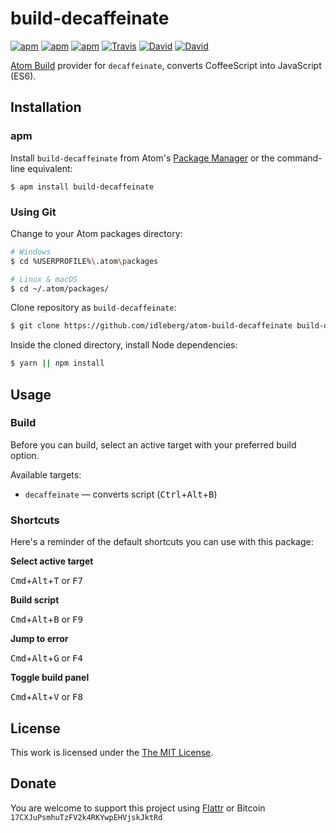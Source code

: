 # build-decaffeinate

[![apm](https://img.shields.io/apm/l/build-decaffeinate.svg?style=flat-square)](https://atom.io/packages/build-decaffeinate)
[![apm](https://img.shields.io/apm/v/build-decaffeinate.svg?style=flat-square)](https://atom.io/packages/build-decaffeinate)
[![apm](https://img.shields.io/apm/dm/build-decaffeinate.svg?style=flat-square)](https://atom.io/packages/build-decaffeinate)
[![Travis](https://img.shields.io/travis/idleberg/atom-build-decaffeinate.svg?style=flat-square)](https://travis-ci.org/idleberg/atom-build-decaffeinate)
[![David](https://img.shields.io/david/idleberg/atom-build-decaffeinate.svg?style=flat-square)](https://david-dm.org/idleberg/atom-build-decaffeinate)
[![David](https://img.shields.io/david/dev/idleberg/atom-build-decaffeinate.svg?style=flat-square)](https://david-dm.org/idleberg/atom-build-decaffeinate?type=dev)

[Atom Build](https://atombuild.github.io/) provider for `decaffeinate`, converts CoffeeScript into JavaScript (ES6).

## Installation

### apm

Install `build-decaffeinate` from Atom's [Package Manager](http://flight-manual.atom.io/using-atom/sections/atom-packages/) or the command-line equivalent:

`$ apm install build-decaffeinate`

### Using Git

Change to your Atom packages directory:

```bash
# Windows
$ cd %USERPROFILE%\.atom\packages

# Linux & macOS
$ cd ~/.atom/packages/
```

Clone repository as `build-decaffeinate`:

```bash
$ git clone https://github.com/idleberg/atom-build-decaffeinate build-decaffeinate
```

Inside the cloned directory, install Node dependencies:

```bash
$ yarn || npm install
```

## Usage

### Build

Before you can build, select an active target with your preferred build option.

Available targets:

* `decaffeinate` — converts script (<kbd>Ctrl</kbd>+<kbd>Alt</kbd>+<kbd>B</kbd>)

### Shortcuts

Here's a reminder of the default shortcuts you can use with this package:

**Select active target**

<kbd>Cmd</kbd>+<kbd>Alt</kbd>+<kbd>T</kbd> or <kbd>F7</kbd>

**Build script**

<kbd>Cmd</kbd>+<kbd>Alt</kbd>+<kbd>B</kbd> or <kbd>F9</kbd>

**Jump to error**

<kbd>Cmd</kbd>+<kbd>Alt</kbd>+<kbd>G</kbd> or <kbd>F4</kbd>

**Toggle build panel**

<kbd>Cmd</kbd>+<kbd>Alt</kbd>+<kbd>V</kbd> or <kbd>F8</kbd>

## License

This work is licensed under the [The MIT License](LICENSE.md).

## Donate

You are welcome to support this project using [Flattr](https://flattr.com/submit/auto?user_id=idleberg&url=https://github.com/idleberg/atom-build-decaffeinate) or Bitcoin `17CXJuPsmhuTzFV2k4RKYwpEHVjskJktRd`
